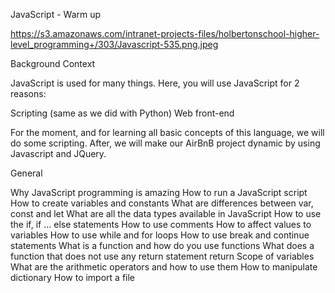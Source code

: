 JavaScript - Warm up

https://s3.amazonaws.com/intranet-projects-files/holbertonschool-higher-level_programming+/303/Javascript-535.png.jpeg

Background Context

JavaScript is used for many things. Here, you will use JavaScript for 2 reasons:

Scripting (same as we did with Python)
Web front-end

For the moment, and for learning all basic concepts of this language, we will do some scripting. After, we will make our AirBnB project dynamic by using Javascript and JQuery.

General

Why JavaScript programming is amazing
How to run a JavaScript script
How to create variables and constants
What are differences between var, const and let
What are all the data types available in JavaScript
How to use the if, if ... else statements
How to use comments
How to affect values to variables
How to use while and for loops
How to use break and continue statements
What is a function and how do you use functions
What does a function that does not use any return statement return
Scope of variables
What are the arithmetic operators and how to use them
How to manipulate dictionary
How to import a file
